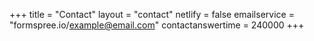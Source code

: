 +++
title = "Contact"
layout = "contact"
netlify = false
emailservice = "formspree.io/example@email.com"
contactanswertime = 240000
+++
